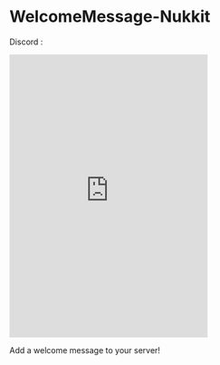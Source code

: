# WelcomeMessage-Nukkit

Discord :
<iframe src="https://discordapp.com/widget?id=548944019770703882&theme=dark" width="350" height="500" allowtransparency="true" frameborder="0"></iframe>

Add a welcome message to your server!
